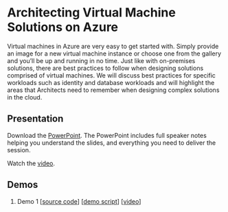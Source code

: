 # Architecting Virtual Machine Solutions on Azure
Virtual machines in Azure are very easy to get started with.  Simply provide an image for a new virtual machine instance or choose one from the gallery and you’ll be up and running in no time.  Just like with on-premises solutions, there are best practices to follow when designing solutions comprised of virtual machines.  We will discuss best practices for specific workloads such as identity and database workloads and will highlight the areas that Architects need to remember when designing complex solutions in the cloud.

## Presentation
Download the [PowerPoint](https://github.com/GSIAzureCOE/Virtual-Machine-Solutions/blob/master/todo.pptx).
The PowerPoint includes full speaker notes helping you understand the slides, and everything you need to deliver the session.

Watch the [video](https://gsiazurecoecontent.blob.core.windows.net/architecting-virtual-machine-solutions/todo.mp4).

## Demos
1. Demo 1
[[source code](https://github.com/GSIAzureCOE/Virtual-Machine-Solutions/blob/master/todo)]
[[demo script](https://github.com/GSIAzureCOE/Virtual-Machine-Solutions/blob/master/todo.docx)]
[[video](https://gsiazurecoecontent.blob.core.windows.net/architecting-virtual-machine-solutions/todo.mp4)]
